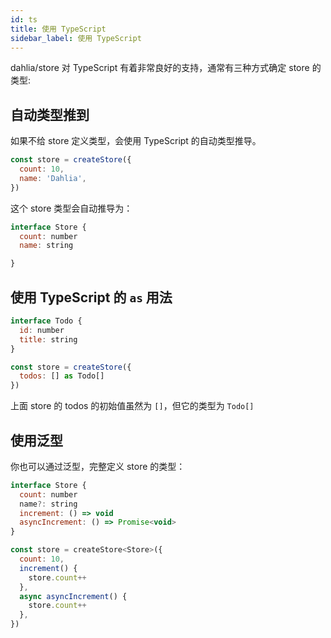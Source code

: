 ```yaml
---
id: ts
title: 使用 TypeScript
sidebar_label: 使用 TypeScript
---
```


dahlia/store 对 TypeScript 有着非常良好的支持，通常有三种方式确定 store 的类型:

## 自动类型推到

如果不给 store 定义类型，会使用 TypeScript 的自动类型推导。

```js
const store = createStore({
  count: 10,
  name: 'Dahlia',
})
```

这个 store 类型会自动推导为：

```js
interface Store {
  count: number
  name: string

}
```

## 使用 TypeScript 的 `as` 用法

```js
interface Todo {
  id: number
  title: string
}

const store = createStore({
  todos: [] as Todo[]
})
```

上面 store 的 todos 的初始值虽然为 `[]`，但它的类型为 `Todo[]`

## 使用泛型

你也可以通过泛型，完整定义 store 的类型：

```jsx
interface Store {
  count: number
  name?: string
  increment: () => void
  asyncIncrement: () => Promise<void>
}

const store = createStore<Store>({
  count: 10,
  increment() {
    store.count++
  },
  async asyncIncrement() {
    store.count++
  },
})
```

